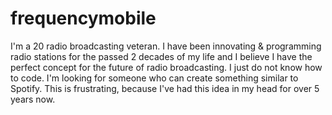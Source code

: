 # frequencymobile
I'm a 20 radio broadcasting veteran. I have been innovating &amp; programming radio stations for the passed 2 decades of my life and I believe I have the perfect concept for the future of radio broadcasting. I just do not know how to code.
I'm looking for someone who can create something similar to Spotify.
This is frustrating, because I've had this idea in my head for over 5 years now.
